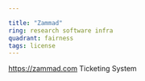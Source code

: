 ```yaml
---

title: "Zammad"
ring: research software infra
quadrant: fairness
tags: license
---
```

https://zammad.com
Ticketing System

